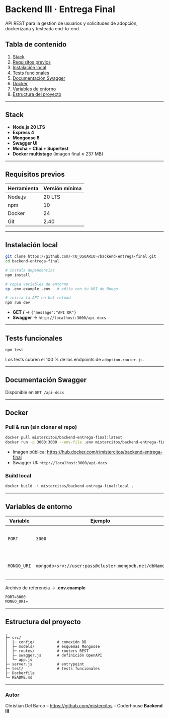 # Backend III · Entrega Final

API REST para la gestión de usuarios y solicitudes de adopción, dockerizada y testeada end-to-end.

## Tabla de contenido

1. [Stack](#stack)
2. [Requisitos previos](#requisitos-previos)
3. [Instalación local](#instalación-local)
4. [Tests funcionales](#tests-funcionales)
5. [Documentación Swagger](#documentación-swagger)
6. [Docker](#docker)
7. [Variables de entorno](#variables-de-entorno)
8. [Estructura del proyecto](#estructura-del-proyecto)

---

## Stack

- **Node.js 20 LTS**
- **Express 4**
- **Mongoose 8**
- **Swagger UI**
- **Mocha + Chai + Supertest**
- **Docker multistage** (imagen final ≈ 237 MB)

---

## Requisitos previos

| Herramienta | Versión mínima |
| ----------- | -------------- |
| Node.js     | 20 LTS         |
| npm         | 10             |
| Docker      | 24             |
| Git         | 2.40           |

---

## Instalación local

```bash
git clone https://github.com/<TU_USUARIO>/backend-entrega-final.git
cd backend-entrega-final

# instala dependencias
npm install

# copia variables de entorno
cp .env.example .env   # edita con tu URI de Mongo

# inicia la API en hot-reload
npm run dev
```

- **GET /** → `{"message":"API OK"}`
- **Swagger** → `http://localhost:3000/api-docs`

---

## Tests funcionales

```bash
npm test
```

Los tests cubren el 100 % de los endpoints de `adoption.router.js`.

---

## Documentación Swagger

Disponible en `GET /api-docs`

---

## Docker

### Pull & run (sin clonar el repo)

```bash
docker pull mistercitos/backend-entrega-final:latest
docker run -p 3000:3000 --env-file .env mistercitos/backend-entrega-final
```

- Imagen pública: <https://hub.docker.com/r/mistercitos/backend-entrega-final>
- Swagger UI: `http://localhost:3000/api-docs`

### Build local

```bash
docker build -t mistercitos/backend-entrega-final:local .
```

---

## Variables de entorno

| Variable    | Ejemplo                                              | Descripción                        |
| ----------- | ---------------------------------------------------- | ---------------------------------- |
| `PORT`      | `3000`                                               | Puerto donde escucha el servidor   |
| `MONGO_URI` | `mongodb+srv://user:pass@cluster.mongodb.net/dbName` | Cadena de conexión a MongoDB Atlas |

Archivo de referencia → **.env.example**

```env
PORT=3000
MONGO_URI=
```

---

## Estructura del proyecto

```
.
├─ src/
│  ├─ config/          # conexión DB
│  ├─ models/          # esquemas Mongoose
│  ├─ routes/          # routers REST
│  ├─ swagger.js       # definición OpenAPI
│  └─ app.js
├─ server.js           # entrypoint
├─ test/               # tests funcionales
├─ Dockerfile
└─ README.md
```

---

### Autor

Christian Del Barco – <https://github.com/mistercitos> – Coderhouse **Backend III**
